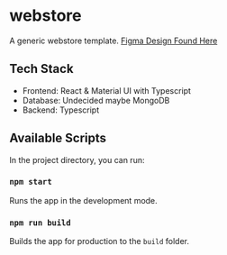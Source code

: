 # webstore

A generic webstore template. 
[Figma Design Found Here](https://www.figma.com/files/project/61535608/Webstore?fuid=1069395356209562076)

## Tech Stack

- Frontend: React & Material UI with Typescript
- Database: Undecided maybe MongoDB
- Backend: Typescript

## Available Scripts

In the project directory, you can run:

### `npm start`

Runs the app in the development mode.

### `npm run build`

Builds the app for production to the `build` folder.